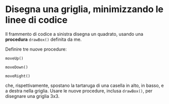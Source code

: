 # Disegna una griglia, minimizzando le linee di codice

Il frammento di codice a sinistra disegna un quadrato, usando una **procedura** `drawBox()` definita da me.

Definire tre nuove procedure:

```
moveUp()
```

```
moveDown()
```

```
moveRight()
```

che, rispettivamente, spostano la tartaruga di una casella in alto, in basso, e a destra nella griglia. Usare le nuove procedure, inclusa `drawBox()`, per disegnare una griglia 3x3.